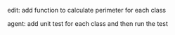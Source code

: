 edit: add function to calculate perimeter for each class

agent: add unit test for each class and then run the test